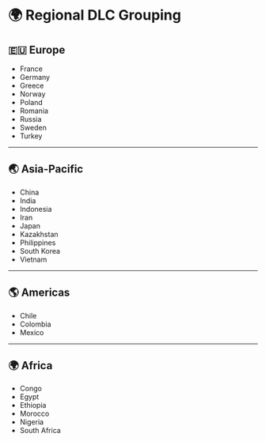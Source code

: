 # 🌍 Regional DLC Grouping

## 🇪🇺 Europe

- France  
- Germany  
- Greece  
- Norway  
- Poland  
- Romania  
- Russia  
- Sweden  
- Turkey  

---

## 🌏 Asia-Pacific

- China  
- India  
- Indonesia  
- Iran  
- Japan  
- Kazakhstan  
- Philippines  
- South Korea  
- Vietnam

---

## 🌎 Americas

- Chile  
- Colombia  
- Mexico  

---

## 🌍 Africa

- Congo  
- Egypt  
- Ethiopia  
- Morocco  
- Nigeria  
- South Africa  
